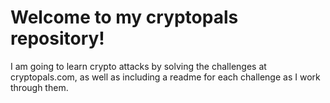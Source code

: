 # Welcome to my cryptopals repository!

I am going to  learn crypto attacks by solving the challenges at cryptopals.com, as well as including a readme for each challenge as I work through them.